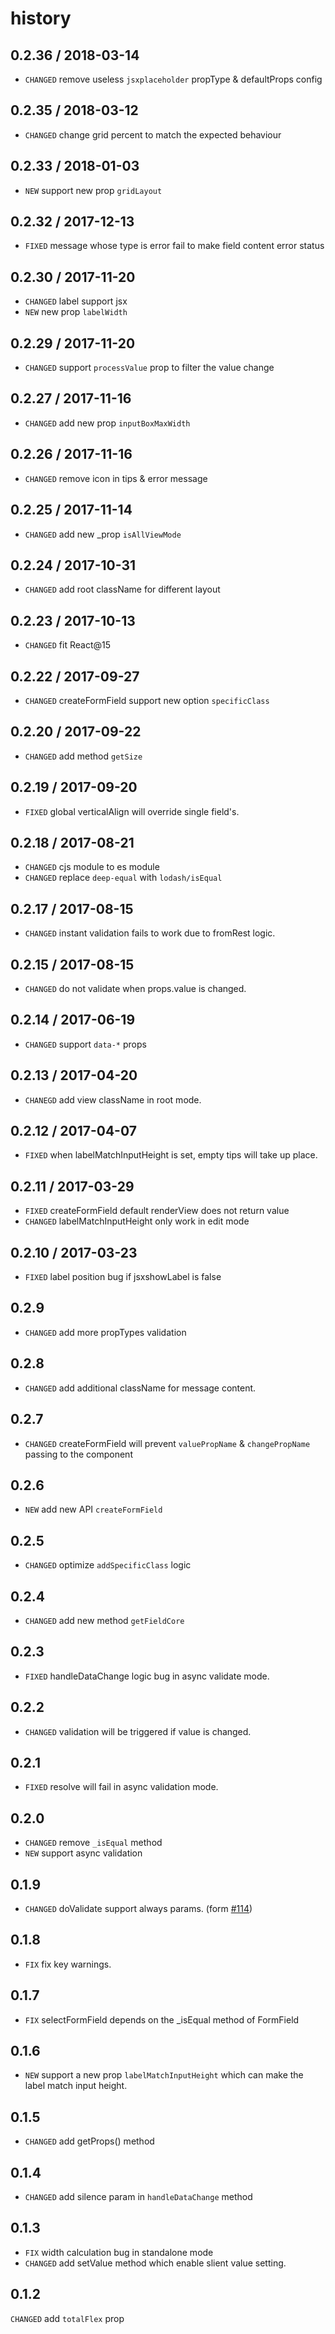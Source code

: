 # history

## 0.2.36 / 2018-03-14

* `CHANGED` remove useless `jsxplaceholder` propType & defaultProps config

## 0.2.35 / 2018-03-12

* `CHANGED` change grid percent to match the expected behaviour

## 0.2.33 / 2018-01-03

* `NEW` support new prop `gridLayout`

## 0.2.32 / 2017-12-13

* `FIXED` message whose type is error fail to make field content error status

## 0.2.30 / 2017-11-20

* `CHANGED` label support jsx
* `NEW` new prop `labelWidth`

## 0.2.29 / 2017-11-20

* `CHANGED` support `processValue` prop to filter the value change

## 0.2.27 / 2017-11-16

* `CHANGED` add new prop `inputBoxMaxWidth`

## 0.2.26 / 2017-11-16

* `CHANGED` remove icon in tips & error message

## 0.2.25 / 2017-11-14

* `CHANGED` add new _prop `isAllViewMode`

## 0.2.24 / 2017-10-31

* `CHANGED` add root className for different layout

## 0.2.23 / 2017-10-13

* `CHANGED` fit React@15

## 0.2.22 / 2017-09-27

* `CHANGED` createFormField support new option `specificClass`

## 0.2.20 / 2017-09-22

* `CHANGED` add method `getSize`

## 0.2.19 / 2017-09-20

* `FIXED` global verticalAlign will override single field's.

## 0.2.18 / 2017-08-21

* `CHANGED` cjs module to es module
* `CHANGED` replace `deep-equal` with `lodash/isEqual`

## 0.2.17 / 2017-08-15

* `CHANGED` instant validation fails to work due to fromRest logic.

## 0.2.15 / 2017-08-15

* `CHANGED` do not validate when props.value is changed.

## 0.2.14 / 2017-06-19

* `CHANGED` support `data-*` props

## 0.2.13 / 2017-04-20

* `CHANEGD` add view className in root mode. 

## 0.2.12 / 2017-04-07

* `FIXED` when labelMatchInputHeight is set, empty tips will take up place.

## 0.2.11 / 2017-03-29

* `FIXED` createFormField default renderView does not return value
* `CHANGED` labelMatchInputHeight only work in edit mode

## 0.2.10 / 2017-03-23

* `FIXED` label position bug if jsxshowLabel is false

## 0.2.9

* `CHANGED` add more propTypes validation

## 0.2.8

* `CHANGED` add additional className for message content.

## 0.2.7

* `CHANGED` createFormField will prevent `valuePropName` & `changePropName` passing to the component

## 0.2.6

* `NEW` add new API `createFormField`

## 0.2.5

* `CHANGED` optimize `addSpecificClass` logic

## 0.2.4

* `CHANGED` add new method `getFieldCore`

## 0.2.3

* `FIXED` handleDataChange logic bug in async validate mode.

## 0.2.2

* `CHANGED` validation will be triggered if value is changed.

## 0.2.1

* `FIXED` resolve will fail in async validation mode.

## 0.2.0

* `CHANGED` remove `_isEqual` method
* `NEW` support async validation

## 0.1.9

* `CHANGED` doValidate support always params. (form [#114](https://github.com/uxcore/uxcore-form/issues/114))

## 0.1.8

* `FIX` fix key warnings.

## 0.1.7

* `FIX` selectFormField depends on the _isEqual method of FormField

## 0.1.6

* `NEW` support a new prop `labelMatchInputHeight` which can make the label match input height.

## 0.1.5

* `CHANGED` add getProps() method

## 0.1.4

* `CHANGED` add silence param in `handleDataChange` method

## 0.1.3

* `FIX` width calculation bug in standalone mode
* `CHANGED` add setValue method which enable slient value setting.

## 0.1.2

`CHANGED` add `totalFlex` prop 